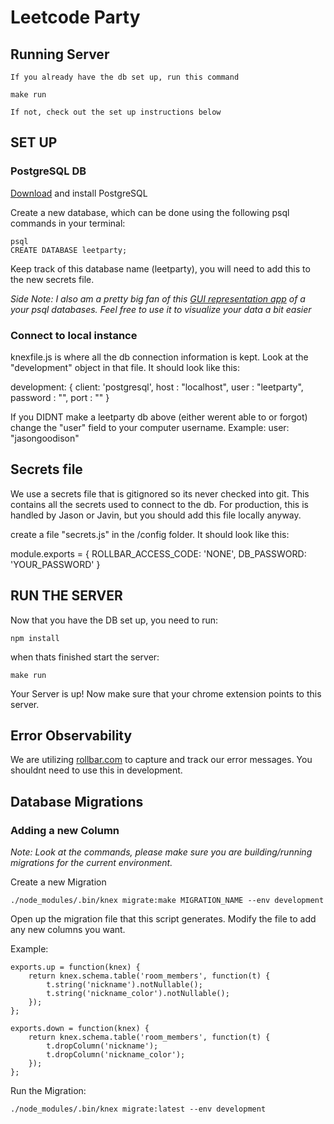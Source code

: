 # Leetcode Party

## Running Server
    If you already have the db set up, run this command

    make run

    If not, check out the set up instructions below

## SET UP

### PostgreSQL DB
[Download](https://www.postgresql.org/download/)  and install PostgreSQL

Create a new database, which can be done using the following psql commands in your terminal:

```
psql
CREATE DATABASE leetparty;

```

Keep track of this database name (leetparty), you will need to add this to the new secrets file.

_Side Note: I also am a pretty big fan of this  [GUI representation app](https://eggerapps.at/postico/)  of a your psql databases. Feel free to use it to visualize your data a bit easier_

### Connect to local instance

knexfile.js is where all the db connection information is kept. Look at the "development" object in that file. It should look like this:

development: {
    client: 'postgresql',
    host     : "localhost",
    user     : "leetparty",
    password : "",
    port     : ""
}

If you DIDNT make a leetparty db above (either werent able to or forgot) change the "user" field to your computer username. Example: user: "jasongoodison"

## Secrets file

We use a secrets file that is gitignored so its never checked into git. This contains all the secrets used to connect to the db. For production, this is handled by Jason or Javin, but you should add this file locally anyway.

create a file "secrets.js" in the /config folder. It should look like this:

module.exports = {
    ROLLBAR_ACCESS_CODE: 'NONE',
    DB_PASSWORD: 'YOUR_PASSWORD'
}

## RUN THE SERVER

Now that you have the DB set up, you need to run:
    
    npm install

when thats finished start the server:

    make run

Your Server is up! Now make sure that your chrome extension points to this server.

## Error Observability

We are utilizing [rollbar.com](rollbar.com) to capture and track our error messages. You shouldnt need to use this in development.

## Database Migrations

### Adding a new Column

_Note: Look at the commands, please make sure you are building/running migrations for the current environment._

Create a new Migration

    ./node_modules/.bin/knex migrate:make MIGRATION_NAME --env development
    
Open up the migration file that this script generates. Modify the file to add any new columns you want.

Example:

    exports.up = function(knex) {
        return knex.schema.table('room_members', function(t) {
            t.string('nickname').notNullable();
            t.string('nickname_color').notNullable();
        });
    };
    
    exports.down = function(knex) {
        return knex.schema.table('room_members', function(t) {
            t.dropColumn('nickname');
            t.dropColumn('nickname_color');
        });
    };

Run the Migration:

`./node_modules/.bin/knex migrate:latest --env development`